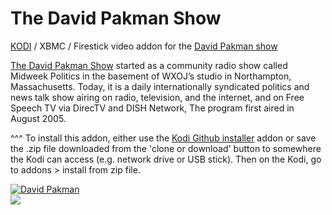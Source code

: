 The David Pakman Show<br>
=============================

<a href="www.KODI.tv">KODI</a> / XBMC / Firestick video addon for the <a href="https://davidpakman.com/">David Pakman show</a><br>

<a href="https://davidpakman.com/">The David Pakman Show</a> started as a community radio show called Midweek Politics in the basement of WXOJ’s studio in Northampton, Massachusetts. Today, it is a daily internationally syndicated politics and news talk show airing on radio, television, and the internet, and on Free Speech TV via DirecTV and DISH Network, The program first aired in August 2005.<br>

^^^ To install this addon, either use the <a href="https://www.tvaddons.co/github-browser-kodi/">Kodi Github installer</a> addon or save the .zip file downloaded from the 'clone or download' button to somewhere the Kodi can access (e.g. network drive or USB stick). Then on the Kodi, go to addons > install from zip file.<br>

<a href="https://davidpakman.com/"><img src="https://www.davidpakman.com/wp-content/uploads/2016/03/tdps-logo.png" alt="David Pakman">
<br><a href="http://www.kodi.tv"><img src="https://kodi.tv/sites/default/files/page/field_image/about--devices.jpg">
